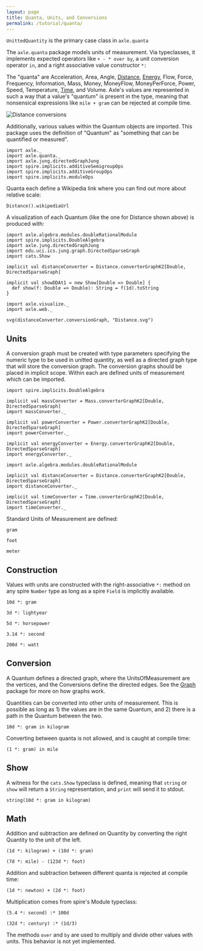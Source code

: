 ```yaml
---
layout: page
title: Quanta, Units, and Conversions
permalink: /tutorial/quanta/
---
```


`UnittedQuantity` is the primary case class in `axle.quanta`

The `axle.quanta` package models units of measurement.
Via typeclasses, it implements expected operators like `+ - * over by`,
a unit conversion operator `in`,
and a right associative value constructor `*:`

The "quanta" are
Acceleration, Area, Angle, 
[Distance](https://github.com/adampingel/axle/blob/master/axle-core/src/main/scala/axle/quanta/Distance.scala),
[Energy](https://github.com/adampingel/axle/blob/master/axle-core/src/main/scala/axle/quanta/Energy.scala),
Flow, Force, Frequency, Information, Mass, Money, MoneyFlow, MoneyPerForce, Power, Speed, Temperature,
[Time](https://github.com/adampingel/axle/blob/master/axle-core/src/main/scala/axle/quanta/Time.scala),
and Volume.
Axle's values are represented in such a way that a value's "quantum" is present in the type,
meaning that nonsensical expressions like `mile + gram` can be rejected at compile time.

![Distance conversions](/tutorial/images/Distance.svg)

Additionally, various values within the Quantum objects are imported.
This package uses the definition of "Quantum" as "something that can
be quantified or measured".

```tut:silent
import axle._
import axle.quanta._
import axle.jung.directedGraphJung
import spire.implicits.additiveSemigroupOps
import spire.implicits.additiveGroupOps
import spire.implicits.moduleOps
```

Quanta each define a Wikipedia link where you can find out more
about relative scale:

```tut:book
Distance().wikipediaUrl
```

A visualization of each Quantum (like the one for Distance shown above) is produced with:

```tut:silent
import axle.algebra.modules.doubleRationalModule
import spire.implicits.DoubleAlgebra
import axle.jung.directedGraphJung
import edu.uci.ics.jung.graph.DirectedSparseGraph
import cats.Show

implicit val distanceConverter = Distance.converterGraphK2[Double, DirectedSparseGraph]

implicit val showDDAt1 = new Show[Double => Double] {
  def show(f: Double => Double): String = f(1d).toString
}

import axle.visualize._
import axle.web._

svg(distanceConverter.conversionGraph, "Distance.svg")
```

Units
-----

A conversion graph must be created with type parameters specifying the numeric type to
be used in unitted quantity, as well as a directed graph type that will store the conversion
graph.
The conversion graphs should be placed in implicit scope.
Within each are defined units of measurement which can be imported.

```tut:silent
import spire.implicits.DoubleAlgebra

implicit val massConverter = Mass.converterGraphK2[Double, DirectedSparseGraph]
import massConverter._

implicit val powerConverter = Power.converterGraphK2[Double, DirectedSparseGraph]
import powerConverter._

implicit val energyConverter = Energy.converterGraphK2[Double, DirectedSparseGraph]
import energyConverter._

import axle.algebra.modules.doubleRationalModule

implicit val distanceConverter = Distance.converterGraphK2[Double, DirectedSparseGraph]
import distanceConverter._

implicit val timeConverter = Time.converterGraphK2[Double, DirectedSparseGraph]
import timeConverter._
```

Standard Units of Measurement are defined:

```tut:book
gram

foot

meter
```

Construction
------------

Values with units are constructed with the right-associative `*:` method on any spire `Number` type
as long as a spire `Field` is implicitly available.

```tut:book
10d *: gram

3d *: lightyear

5d *: horsepower

3.14 *: second

200d *: watt
```

Conversion
----------

A Quantum defines a directed graph, where the UnitsOfMeasurement
are the vertices, and the Conversions define the directed edges.
See the [Graph](/tutorial/graph/) package for more on how graphs work.

Quantities can be converted into other units of measurement.
This is possible as long as 1) the values are in the same
Quantum, and 2) there is a path in the Quantum between the two.

```tut:book
10d *: gram in kilogram
```

Converting between quanta is not allowed, and is caught at compile time:

```tut:book:fail
(1 *: gram) in mile
```

Show
----

A witness for the `cats.Show` typeclass is defined, meaning that `string` or `show` will return
a `String` representation, and `print` will send it to stdout.

```tut:book
string(10d *: gram in kilogram)
```

Math
----

Addition and subtraction are defined on Quantity by converting the
right Quantity to the unit of the left.

```tut:book
(1d *: kilogram) + (10d *: gram)

(7d *: mile) - (123d *: foot)
```

Addition and subtraction between different quanta is rejected at compile time:

```tut:book:fail
(1d *: newton) + (2d *: foot)
```

Multiplication comes from spire's Module typeclass:

```tut:book
(5.4 *: second) :* 100d

(32d *: century) :* (1d/3)
```

The methods `over` and `by` are used to multiply and divide other values with units.
This behavior is not yet implemented.
